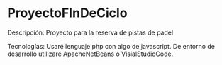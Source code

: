 # ProyectoFInDeCiclo

Descripción: Proyecto para la reserva de pistas de padel 

Tecnologías: Usaré lenguaje php con algo de javascript. De entorno de desarrollo utilizaré ApacheNetBeans o VisialStudioCode. 
